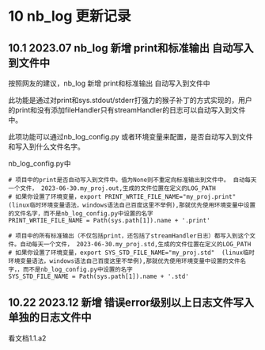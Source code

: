 # 10 nb_log 更新记录

## 10.1 2023.07  nb_log 新增 print和标准输出 自动写入到文件中

按照网友的建议，nb_log 新增 print和标准输出 自动写入到文件中

此功能是通过对print和sys.stdout/stderr打强力的猴子补丁的方式实现的，用户的print和没有添加fileHandler只有streamHandler的日志可以自动写入到文件中。

此项功能可以通过nb_log_config.py 或者环境变量来配置，是否自动写入到文件和写入到什么文件名字。

nb_log_config.py中
```
# 项目中的print是否自动写入到文件中。值为None则不重定向标准输出到文件中。 自动每天一个文件， 2023-06-30.my_proj.out,生成的文件位置在定义的LOG_PATH
# 如果你设置了环境变量，export PRINT_WRTIE_FILE_NAME="my_proj.print" (linux临时环境变量语法，windows语法自己百度这里不举例),那就优先使用环境变量中设置的文件名字，而不是nb_log_config.py中设置的名字
PRINT_WRTIE_FILE_NAME = Path(sys.path[1]).name + '.print' 

# 项目中的所有标准输出（不仅包括print，还包括了streamHandler日志）都写入到这个文件。自动每天一个文件， 2023-06-30.my_proj.std,生成的文件位置在定义的LOG_PATH
# 如果你设置了环境变量，export SYS_STD_FILE_NAME="my_proj.std"  (linux临时环境变量语法，windows语法自己百度这里不举例),那就优先使用环境变量中设置的文件名字，，而不是nb_log_config.py中设置的名字
SYS_STD_FILE_NAME = Path(sys.path[1]).name + '.std'    
```


## 10.22 2023.12 新增 错误error级别以上日志文件写入单独的日志文件中

看文档1.1.a2